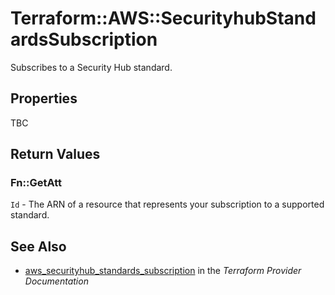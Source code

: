 # Terraform::AWS::SecurityhubStandardsSubscription

Subscribes to a Security Hub standard.

## Properties

TBC

## Return Values

### Fn::GetAtt

`Id` - The ARN of a resource that represents your subscription to a supported standard.

## See Also

* [aws_securityhub_standards_subscription](https://www.terraform.io/docs/providers/aws/r/securityhub_standards_subscription.html) in the _Terraform Provider Documentation_
